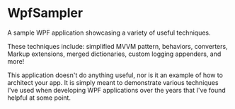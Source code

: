 # WpfSampler
A sample WPF application showcasing a variety of useful techniques.

These techniques include: simplified MVVM pattern, behaviors, converters,
Markup extensions, merged dictionaries, custom logging appenders,
and more!

This application doesn't do anything useful, nor is it an example
of how to architect your app. It is simply meant to demonstrate
various techniques I've used when developing WPF applications over
the years that I've found helpful at some point.
